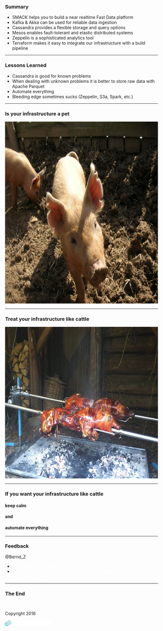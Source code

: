 <!-- .slide: data-background="img/background-title-orig.jpg" -->

### Summary

- SMACK helps you to build a near realtime Fast Data platform <!-- .element: class="fragment" --> 
- Kafka &amp; Akka can be used for reliable data ingestion <!-- .element: class="fragment" --> 
- Cassandra provides a flexible storage and query options <!-- .element: class="fragment" --> 
- Mesos enables fault-tolerant and elastic distributed systems <!-- .element: class="fragment" --> 
- Zeppelin is a sophisticated analytics tool <!-- .element: class="fragment" --> 
- Terraform makes it easy to integrate our infrastructure with a build pipeline  <!-- .element: class="fragment" --> 

---

<!-- .slide: data-background="img/background-title-orig.jpg" -->

### Lessons Learned 

- Cassandra is good for known problems <!-- .element: class="fragment" --> 
- When dealing with unknown problems it is better to store raw data with Apache Parquet <!-- .element: class="fragment" --> 
- Automate everything <!-- .element: class="fragment" --> 
- Bleeding edge sometimes sucks (Zeppelin, S3a, Spark, etc.) <!-- .element: class="fragment" --> 

---

### Is your infrastructure a pet

<!-- .slide: data-background="img/background-green-orig.jpg" -->

<img src="./img/pig.jpg" style="background-color:white;height:600px" />

---

### Treat your infrastructure like cattle

<!-- .slide: data-background="img/background-green-orig.jpg" -->

<img src="./img/cattle.jpg" style="background-color:white;height:500px"  />

---

<!-- .slide: data-background="img/background-title-orig.jpg" -->

### If you want your infrastructure like cattle

#### keep calm
#### and
#### automate everything

---

<!-- .slide: data-background="img/background-green-orig.jpg" -->

### Feedback

<p>@Bernd_Z</p>

<p>
    <ul>
        <li><a style="color:white" href="http://github.com/zutherb">http://github.com/zutherb</a></li>
        <li><a style="color:white" href="http://zutherb.github.io/Building-a-full-automated-Fast-Data-Platform/slides/">http://zutherb.github.io/Building-a-full-automated-Fast-Data-Platform/slides/</a></li>
    </ul>
</p>  

---

<!-- .slide: data-background="img/background-title-orig.jpg" -->

### The End

&nbsp;

Copyright 2016

<p></p>
<p><img class="simpleImage" src="img/logo-and-name-white.png" alt="alt text" title="codecentric Logo" width="30%"></p>
